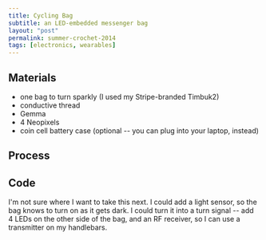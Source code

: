 ```yaml
---
title: Cycling Bag
subtitle: an LED-embedded messenger bag
layout: "post"
permalink: summer-crochet-2014
tags: [electronics, wearables]
---
```


## Materials

- one bag to turn sparkly (I used my Stripe-branded Timbuk2)
- conductive thread
- Gemma
- 4 Neopixels
- coin cell battery case (optional -- you can plug into your laptop, instead)

## Process

## Code

I'm not sure where I want to take this next. I could add a light sensor, so the
bag knows to turn on as it gets dark. I could turn it into a turn signal -- add
4 LEDs on the other side of the bag, and an RF receiver, so I can use a transmitter
on my handlebars.